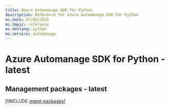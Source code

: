 ```yaml
---
title: Azure Automanage SDK for Python
description: Reference for Azure Automanage SDK for Python
ms.date: 07/02/2025
ms.topic: reference
ms.devlang: python
ms.service: automanage
---
```

# Azure Automanage SDK for Python - latest

## Management packages - latest
[!INCLUDE [mgmt-packages](automanage-mgmt-index.md)]